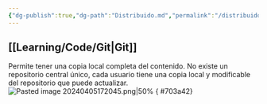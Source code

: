 ```yaml
---
{"dg-publish":true,"dg-path":"Distribuido.md","permalink":"/distribuido/","hide":true,"created":"2024-03-14T13:58","updated":"2024-04-05T17:23"}
---
```


## [[Learning/Code/Git\|Git]]
Permite tener una copia local completa del contenido. No existe un repositorio central único, cada usuario tiene una copia local y modificable del repositorio que puede actualizar.![Pasted image 20240405172045.png|50%](/img/user/Engine/Attachments/Pasted%20image%2020240405172045.png)
{ #703a42}
